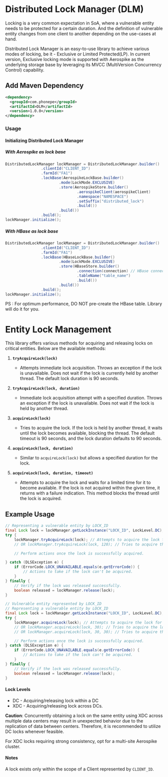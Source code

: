 # Distributed Lock Manager (DLM)

Locking is a very common expectation in SoA, where a vulnerable entity needs to be protected for a certain duration.
And the definition of vulnerable entity changes from one client to another depending on the use-cases at hand.

Distributed Lock Manager is an easy-to-use library to achieve various modes of locking, be it - Exclusive or Limited Protected(LP).
In current version, Exclusive locking mode is supported with Aerospike as the underlying storage base by leveraging
its MVCC (MultiVersion Concurrency Control) capability.

## Add Maven Dependency

```xml
<dependency>
  <groupId>com.phonepe</groupId>
  <artifactId>DLM</artifactId>
  <version>1.0.0</version>
</dependency>
```


### Usage

#### Initializing Distributed Lock Manager

##### With Aerospike as lock base

``` java
DistributedLockManager lockManager = DistributedLockManager.builder()
                .clientId("CLIENT_ID")
                .farmId("FA1")
                .lockBase(AerospikeLockBase.builder()
                        .mode(LockMode.EXCLUSIVE)
                        .store(AerospikeStore.builder()
                                .aerospikeClient(aerospikeClient)
                                .namespace("NAMESPACE")
                                .setSuffix("distributed_lock")
                                .build())
                        .build())
                .build();
lockManager.initialize();
```

##### With HBase as lock base

``` java
DistributedLockManager lockManager = DistributedLockManager.builder()
                .clientId("CLIENT_ID")
                .farmId("FA1")
                .lockBase(HBaseLockBase.builder()
                        .mode(LockMode.EXCLUSIVE)
                        .store(HBaseStore.builder()
                                .connection(connection) // HBase connection reference
                                .tableName("table_name")
                                .build())
                        .build())
                .build();
lockManager.initialize();
```

PS : For optimum performance, DO NOT pre-create the HBase table. Library will do it for you.


# Entity Lock Management

This library offers various methods for acquiring and releasing locks on critical entities. Below are the available methods:

1. **`tryAcquireLock(lock)`**
    - Attempts immediate lock acquisition. Throws an exception if the lock is unavailable. Does not wait if the lock is currently held by another thread. The default lock duration is 90 seconds.

2. **`tryAcquireLock(lock, duration)`**
    - Immediate lock acquisition attempt with a specified duration. Throws an exception if the lock is unavailable. Does not wait if the lock is held by another thread.

3. **`acquireLock(lock)`**
    - Tries to acquire the lock. If the lock is held by another thread, it waits until the lock becomes available, blocking the thread. The default timeout is 90 seconds, and the lock duration defaults to 90 seconds.

4. **`acquireLock(lock, duration)`**
    - Similar to `acquireLock(lock)` but allows a specified duration for the lock.

5. **`acquireLock(lock, duration, timeout)`**
    - Attempts to acquire the lock and waits for a limited time for it to become available. If the lock is not acquired within the given time, it returns with a failure indication. This method blocks the thread until the lock is acquired.

## Example Usage

```java
// Representing a vulnerable entity by LOCK_ID
final Lock lock = lockManager.getLockInstance("LOCK_ID", LockLevel.DC);
try {
    lockManager.tryAcquireLock(lock); // Attempts to acquire the lock for the default duration of 90 seconds
    // OR lockManager.tryAcquireLock(lock, 120); // Tries to acquire the lock for 120 seconds

    // Perform actions once the lock is successfully acquired.

} catch (DLSException e) {
    if (ErrorCode.LOCK_UNAVAILABLE.equals(e.getErrorCode)) {
        // Actions to take if the lock can't be acquired.
    }
} finally {
    // Verify if the lock was released successfully.
    boolean released = lockManager.release(lock);
}
```

```java
// Vulnerable entity represented by LOCK_ID
// Representing a vulnerable entity by LOCK_ID
final Lock lock = lockManager.getLockInstance("LOCK_ID", LockLevel.DC);
try {
    lockManager.acquireLock(lock); // Attempts to acquire the lock for the default duration of 90 seconds and waits for 90 seconds
    // OR lockManager.acquireLock(lock, 30); // Tries to acquire the lock for 30 seconds, waiting for 90 seconds
    // OR lockManager.acquireLock(lock, 30, 30); // Tries to acquire the lock for 30 seconds, waiting for 30 seconds

    // Perform actions once the lock is successfully acquired.
} catch (DLSException e) {
    if (ErrorCode.LOCK_UNAVAILABLE.equals(e.getErrorCode)) {
        // Actions to take if the lock can't be acquired.
    }
} finally {
    // Verify if the lock was released successfully.
    boolean released = lockManager.release(lock);
}
```

#### Lock Levels
* DC - Acquiring/releasing lock within a DC
* XDC - Acquiring/releasing lock across DCs.


**Caution**: Concurrently obtaining a lock on the same entity using XDC across multiple data centers may result in unexpected behavior due to the replication of data between centers. Therefore, it is recommended to utilize DC locks whenever feasible.

For XDC locks requiring strong consistency, opt for a multi-site Aerospike cluster.

#### Notes

A lock exists only within the scope of a Client represented by `CLIENT_ID`.
